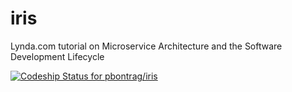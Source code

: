 # iris
Lynda.com tutorial on Microservice Architecture and the Software Development Lifecycle

[ ![Codeship Status for pbontrag/iris](https://app.codeship.com/projects/b0defc60-d931-0135-c785-2ad0c81e0754/status?branch=master)](https://app.codeship.com/projects/263833)

